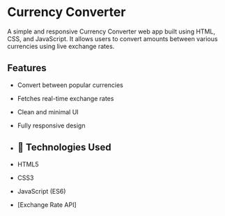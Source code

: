 #  Currency Converter

A simple and responsive Currency Converter web app built using HTML, CSS, and JavaScript. It allows users to convert amounts between various currencies using live exchange rates.

##  Features

- Convert between popular currencies
- Fetches real-time exchange rates
- Clean and minimal UI
- Fully responsive design

- ## 🚀 Technologies Used

- HTML5
- CSS3
- JavaScript (ES6)
- [Exchange Rate API]
